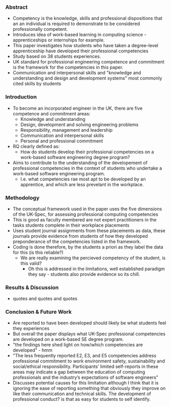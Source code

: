 
### Abstract
- Competency is the knowledge, skills and professional dispositions that an an individual is required to demonstrate to be considered professionally competent.
- Introduces idea of work-based learning in computing science - apprenticeships or internships for example.
- This paper investigates how students who have taken a degree-level apprenticeship have developed their professional competencies
- Study based on 38 students experiences.
- UK standard  for professional engineering competence and commitment is the framework for the competencies in this paper.
- Communication and interpersonal skills and "knowledge and understanding and design and development systems" most commonly cited skills by students

### Introduction
- To become an incorporated engineer in the UK, there are five competence and commitment areas:
	- Knowledge and understanding
	- Design, development and solving engineering problems
	- Responsibility, management and leadership
	- Communication and interpersonal skills
	- Personal and professional commitment
- RQ clearly defined as:
	- How do students develop their professional competencies on a work-based software engineering degree program?
- Aims to contribute to the understanding of the developement of professional competencies in the context of students who undertake a work-based software engineering program. 
	- I.e. what competencies rae most apt to be developed by an apprentice, and which are less prevelant in the workplace.

### Methodology
- The conceptual framework used in the paper uses the five dimensions of the UK-Spec, for assessing professional computing competencies
- This is good as faculty membered are not expert practitioners in the tasks students complete in their workplace placements
- Uses student journal assignments from these placements as data, these journals provide evidence from students of how they developed preponderance of the competencies listed in the framework.
- Coding is done therefore, by the students a priori as they label the data for this (is this reliable?)
	- We are really examining the percieved competency of the student, is this valid?
		- Oh this is addressed in the limitations, well established paradigm they say - students also provide evidence so its chill.
### Results & Discussion
- quotes and quotes and quotes
### Conclusion & Future Work
- Are reported to have been developed should likely be what students feel they experiences
- But overall the paper displays what UK-Spec professional competencies are developed on a work-based SE degree program.
- "the findings here shed light on how/which competencies are developed" - hmm
- "The less frequently reported E2, E3, and E5 competencies address professional commitment to work environment safety, sustainability and social/ethical responsibility. Participants’ limited self-reports in these areas may indicate a gap between the education of computing professionals and the industry’s expectations of software engineers"
- Discusses potential causes for this limitation although I think that it is ignoring the ease of reporting something that obviously they improve on like their communication and technical skills. The development of professional conduct? is that as easy for students to self identify.